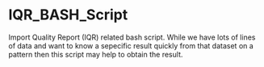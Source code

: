 # IQR_BASH_Script
Import Quality Report (IQR) related bash script. While we have lots of lines of data and want to know a sepecific result quickly from that dataset on a pattern then this script may help to obtain the result.
